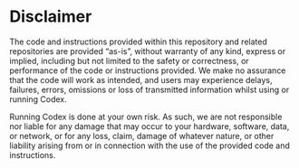 # Disclaimer

The code and instructions provided within this repository and related repositories are provided “as-is”, without warranty of any kind, express or implied, including but not limited to the safety or correctness, or performance of the code or instructions provided. We make no assurance that the code will work as intended, and users may experience delays, failures, errors, omissions or loss of transmitted information whilst using or running Codex.

Running Codex is done at your own risk. As such, we are not responsible nor liable for any damage that may occur to your hardware, software, data, or network, or for any loss, claim, damage of whatever nature, or other liability arising from or in connection with the use of the provided code and instructions.
